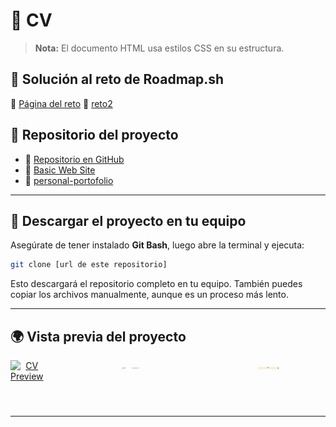 # 📄 CV

> **Nota:** El documento HTML usa estilos CSS en su estructura.

## 📌 Solución al reto de Roadmap.sh

🔗 [Página del reto](https://roadmap.sh/projects/single-page-cv)
🔗 [reto2](https://roadmap.sh/projects/basic-html-website)

## 📌 Repositorio del proyecto

- 🔗 [Repositorio en GitHub](https://github.com/raulmoto/roadmap.sh-solutions)
- 🔗 [Basic Web Site](https://github.com/raulmoto/roadmap.sh-solutions/tree/main/basicHtmlEbsite)
- 🔗 [personal-portofolio](https://roadmap.sh/projects/portfolio-website)

---

## 🔽 Descargar el proyecto en tu equipo

Asegúrate de tener instalado **Git Bash**, luego abre la terminal y ejecuta:

```bash
git clone [url de este repositorio]
```

Esto descargará el repositorio completo en tu equipo. También puedes copiar los archivos manualmente, aunque es un proceso más lento.

---

## 🌍 Vista previa del proyecto




<div align="center" style="display: flex; gap: 20px;">
  <a href="https://raulmoto.github.io/roadmap.sh-solutions/">
    <img width="28%" src="./cv.png" alt="CV Preview">
  </a>
  <a href="https://github.com/raulmoto/roadmap.sh-solutions/blob/main/index.html">
    <img width="18%"  height="4%"" src="./basicHtmlEbsite/src/img/portada.png" alt="Basic Site Preview">
  </a>
  <a href="https://github.com/raulmoto/roadmap.sh-solutions/tree/main/personalPortofolio">
    <img width="18%"  height="4%"" src="https://github.com/raulmoto/roadmap.sh-solutions/blob/main/image.png" alt="portofolio">
  </a>
</div>

---
